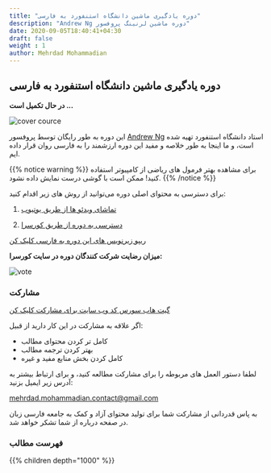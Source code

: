 ```yaml
---
title: "دوره یادگیری ماشین دانشگاه استنفورد به فارسی"
description: "Andrew Ng دوره ماشین لرنینگ پروفسور"
date: 2020-09-05T18:40:41+04:30
draft: false
weight : 1
author: Mehrdad Mohammadian
---
```


## دوره یادگیری ماشین دانشگاه استنفورد به فارسی

**در حال تکمیل است ...** 

![cover cource](https://github.com/mehrdad-dev/ml-andrew-ng/raw/master/images/cover-course.png?width=40pc)

این دوره به طور رایگان توسط پروفسور [Andrew Ng](https://www.coursera.org/instructor/andrewng) استاد دانشگاه استنفورد تهیه شده است، و ما اینجا به طور خلاصه و مفید این دوره ارزشمند را به فارسی روان قرار داده ایم.

{{% notice warning %}}
برای مشاهده بهتر فرمول های ریاضی از کامپیوتر استفاده کنید!
ممکن است با گوشی درست نمایش داده نشود.
{{% /notice %}}

برای دسترسی به محتوای اصلی دوره می‌توانید از روش های زیر اقدام کنید:
1. [تماشای ویدئو ها از طریق یوتیوب](https://www.youtube.com/watch?v=PPLop4L2eGk&list=PLLssT5z_DsK-h9vYZkQkYNWcItqhlRJLN)

2. [دسترسی به دوره از طریق کورسرا](https://www.coursera.org/learn/machine-learning?)

[ریپو زیرنویس های این دوره به فارسی کلیک کن](https://github.com/BahramJannesar/AndrewNgMachineLearningCoursePersianSubtitle)


**میزان رضایت شرکت کنندگان دوره در سایت کورسرا:**

![vote](https://github.com/mehrdad-dev/ml-andrew-ng/raw/master/images/image1.png?width=15pc)


<!-- ----------------------------------------------------------------------------- -->

### مشارکت

[گیت هاب سورس کد وب سایت برای مشارکت کلیک کن](https://github.com/mehrdad-dev/ml-andrew-ng-code)


اگر علاقه به مشارکت در این کار دارید از قبیل:
- کامل تر کردن محتوای مطالب
- بهتر کردن ترجمه مطالب
- کامل کردن بخش منابع مفید و غیره

لطفا دستور العمل های مربوطه را برای مشارکت مطالعه کنید،
و برای ارتباط بیشتر به آدرس زیر ایمیل بزنید:

[mehrdad.mohammadian.contact@gmail.com](mailto:mehrdad.mohammadian.contact@gmail.com)

به پاس قدردانی از مشارکت شما برای تولید محتوای آزاد و کمک به جامعه فارسی زبان در صفحه درباره از شما تشکر خواهد شد.

### فهرست مطالب
{{% children depth="1000" %}}
